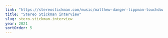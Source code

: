 ```yaml
---
link: "https://stereostickman.com/music/matthew-danger-lippman-touchdown-u-s-a-review-interview/"
title: "Stereo Stickman interview"
slug: stero-stickman-interview
year: 2021
sortOrder: 5
---
```

